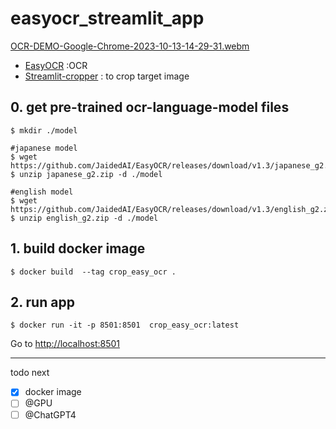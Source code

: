 # easyocr_streamlit_app



[OCR-DEMO-Google-Chrome-2023-10-13-14-29-31.webm](https://github.com/tkys/easyocr_streamlit_app/assets/24400946/67328609-fde4-4305-ae5b-061683d4197c)


- [EasyOCR](https://github.com/JaidedAI/EasyOCR) :OCR
- [Streamlit-cropper](https://github.com/turner-anderson/streamlit-cropper) : to crop target image


## 0. get pre-trained ocr-language-model files

```
$ mkdir ./model

#japanese model
$ wget https://github.com/JaidedAI/EasyOCR/releases/download/v1.3/japanese_g2.zip
$ unzip japanese_g2.zip -d ./model

#english model
$ wget https://github.com/JaidedAI/EasyOCR/releases/download/v1.3/english_g2.zip
$ unzip english_g2.zip -d ./model

```
## 1. build docker image

```
$ docker build  --tag crop_easy_ocr .
```


## 2. run app
```
$ docker run -it -p 8501:8501  crop_easy_ocr:latest
```

Go to [http://localhost:8501](http://localhost:8501)



---

todo next 
- [x] docker image
- [ ] @GPU
- [ ] @ChatGPT4
